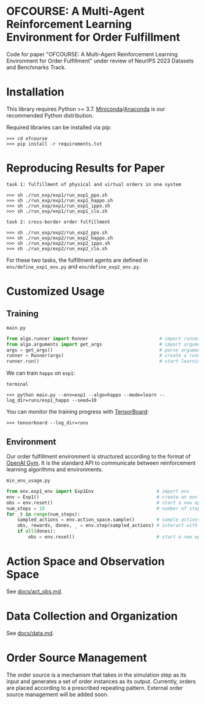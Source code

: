 # OFCOURSE: A Multi-Agent Reinforcement Learning Environment for Order Fulfillment

Code for paper "OFCOURSE: A Multi-Agent Reinforcement Learning Environment for Order Fulfillment" under review of NeurIPS 2023 Datasets and Benchmarks Track.

# Installation

This library requires Python >= 3.7.
[Miniconda](https://docs.conda.io/en/latest/miniconda.html#system-requirements)/[Anaconda](https://docs.anaconda.com/anaconda/install/) is our recommended Python distribution.

Required libraries can be installed via pip:

```console
>>> cd ofcourse
>>> pip install -r requirements.txt
```

# Reproducing Results for Paper

`task 1: fulfillment of physical and virtual orders in one system`
```console
>>> sh ./run_exp/exp1/run_exp1_ppo.sh
>>> sh ./run_exp/exp1/run_exp1_happo.sh
>>> sh ./run_exp/exp1/run_exp1_ippo.sh
>>> sh ./run_exp/exp1/run_exp1_clo.sh
```

`task 2: cross-border order fulfillment`
```console
>>> sh ./run_exp/exp2/run_exp2_ppo.sh
>>> sh ./run_exp/exp2/run_exp2_happo.sh
>>> sh ./run_exp/exp2/run_exp2_ippo.sh
>>> sh ./run_exp/exp2/run_exp2_clo.sh
```

For these two tasks, the fulfillment agents are defined in `env/define_exp1_env.py` and `env/define_exp2_env.py`.

# Customized Usage

## Training

`main.py`
```python
from algo.runner import Runner                          # import runner
from algo.arguments import get_args                     # import argument parser
args = get_args()                                       # parse arguments
runner = Runner(args)                                   # create a runner instance with specified arguments
runner.run()                                            # start learning or evaluation
```

We can train `happo` on `exp1`:

`terminal`
```console
>>> python main.py --env=exp1 --algo=happo --mode=learn --log_dir=runs/exp1_happo --seed=10
```

You can monitor the training progress with [TensorBoard](https://pytorch.org/docs/stable/tensorboard.html):

```console
>>> tensorboard --log_dir=runs
```

## Environment

Our order fulfillment environment is structured according to the format of [OpenAI Gym](https://github.com/openai/gym).
It is the standard API to communicate between reinforcement learning algorithms and environments.

`min_env_usage.py`
```python
from env.exp1_env import Exp1Env                       # import env
env = Exp1()                                           # create an env instance
obs = env.reset()                                      # start a new episode
num_steps = 10                                         # number of steps
for _t in range(num_steps):
    sampled_actions = env.action_space.sample()        # sample actions (not from algo)
    obs, rewards, dones, _ = env.step(sampled_actions) # interact with env
    if all(dones):
        obs = env.reset()                              # start a new episode when current one ends
```

# Action Space and Observation Space

See [docs/act_obs.md](docs/act_obs.md).

# Data Collection and Organization

See [docs/data.md](docs/data.md).

# Order Source Management

The order source is a mechanism that takes in the simulation step as its input and generates a set of order instances as its output.
Currently, orders are placed according to a prescribed repeating pattern.
External order source management will be added soon.

